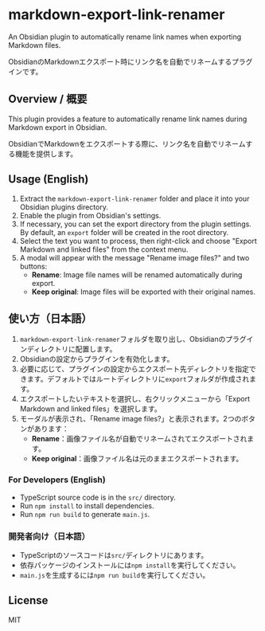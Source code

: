 # markdown-export-link-renamer

An Obsidian plugin to automatically rename link names when exporting Markdown files.

ObsidianのMarkdownエクスポート時にリンク名を自動でリネームするプラグインです。

## Overview / 概要
This plugin provides a feature to automatically rename link names during Markdown export in Obsidian.

ObsidianでMarkdownをエクスポートする際に、リンク名を自動でリネームする機能を提供します。

## Usage (English)
1. Extract the `markdown-export-link-renamer` folder and place it into your Obsidian plugins directory.
2. Enable the plugin from Obsidian's settings.
3. If necessary, you can set the export directory from the plugin settings. By default, an `export` folder will be created in the root directory.
4. Select the text you want to process, then right-click and choose "Export Markdown and linked files" from the context menu.
5. A modal will appear with the message "Rename image files?" and two buttons:
    - **Rename**: Image file names will be renamed automatically during export.
    - **Keep original**: Image files will be exported with their original names.

## 使い方（日本語）
1. `markdown-export-link-renamer`フォルダを取り出し、Obsidianのプラグインディレクトリに配置します。
2. Obsidianの設定からプラグインを有効化します。
3. 必要に応じて、プラグインの設定からエクスポート先ディレクトリを指定できます。デフォルトではルートディレクトリに`export`フォルダが作成されます。
4. エクスポートしたいテキストを選択し、右クリックメニューから「Export Markdown and linked files」を選択します。
5. モーダルが表示され、「Rename image files?」と表示されます。2つのボタンがあります：
    - **Rename**：画像ファイル名が自動でリネームされてエクスポートされます。
    - **Keep original**：画像ファイル名は元のままエクスポートされます。

### For Developers (English)
- TypeScript source code is in the `src/` directory.
- Run `npm install` to install dependencies.
- Run `npm run build` to generate `main.js`.

### 開発者向け（日本語）
- TypeScriptのソースコードは`src/`ディレクトリにあります。
- 依存パッケージのインストールには`npm install`を実行してください。
- `main.js`を生成するには`npm run build`を実行してください。

## License
MIT
